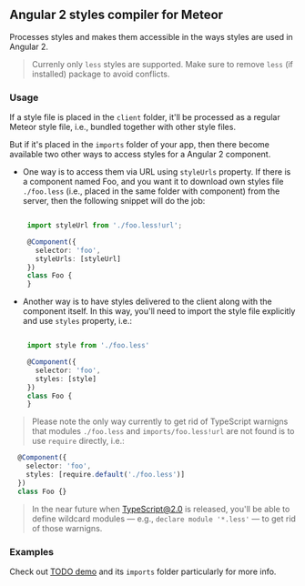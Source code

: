 ## Angular 2 styles compiler for Meteor

Processes styles and makes them accessible in the ways styles are used in Angular 2.

> Currenly only `less` styles are supported.
> Make sure to remove `less` (if installed) package to avoid conflicts.

### Usage

If a style file is placed in the `client` folder, it'll be processed as 
a regular Meteor style file, i.e., bundled together with other style files.

But if it's placed in the `imports` folder of your app, then there become available
two other ways to access styles for a Angular 2 component.

 - One way is to access them via URL using `styleUrls` property.
   If there is a component named Foo, and you want it to download own styles file
   `./foo.less` (i.e., placed in the same folder with component) from the server,
   then the following snippet will do the job:

   ```ts

    import styleUrl from './foo.less!url';

    @Component({
      selector: 'foo',
      styleUrls: [styleUrl]
    })
    class Foo {
    }

   ```
  
 - Another way is to have styles delivered to the client along with the component itself.
   In this way, you'll need to import the style file explicitly and use `styles` property, i.e.:

   ```ts

    import style from './foo.less'

    @Component({
      selector: 'foo',
      styles: [style]
    })
    class Foo {
    }

   ```

> Please note the only way currently to get rid of TypeScript warnigns that modules `./foo.less` and
> `imports/foo.less!url` are not found is to use `require` directly, i.e.:
  ```ts
    @Component({
      selector: 'foo',
      styles: [require.default('./foo.less')]
    })
    class Foo {}
  ```
> In the near future when TypeScript@2.0 is released, you'll be able to define wildcard modules — e.g.,
`declare module '*.less'` — to get rid of those warnigns.
  
### Examples
 
Check out [TODO demo](https://github.com/Urigo/angular2-meteor/tree/master/examples/todos-meteor-1.3) and its `imports` folder particularly for more info.
 
